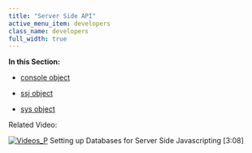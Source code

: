 ```yaml
---
title: "Server Side API"
active_menu_item: developers
class_name: developers
full_width: true
---
```



**In this Section:**

 - [console object](server-side-api/console-object/)

 - [ssj object](server-side-api/ssj-object/)

 - [sys object](server-side-api/sys-object/)

Related Video:

[![Videos\_P](/img/docs/videos_p.png)](http://www.youtube.com/v/vOOSCRbH6_Y?autoplay=1&hd=1&fs=1&showsearch=0&rel=0&) Setting up Databases for Server Side Javascripting [3:08]

